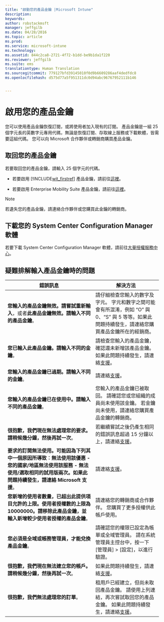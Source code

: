 ```yaml
---
title: "啟動您的產品金鑰 |Microsoft Intune"
description: 
keywords: 
author: robstackmsft
manager: jeffgilb
ms.date: 04/28/2016
ms.topic: article
ms.prod: 
ms.service: microsoft-intune
ms.technology: 
ms.assetid: 844c2ca8-2721-4f72-b1dd-be9b1da1f220
ms.reviewer: jeffgilb
ms.suite: ems
translationtype: Human Translation
ms.sourcegitcommit: 779127bfd39145010f0d9b6609286aaf4dedfdc8
ms.openlocfilehash: d575d77a5f951311dc0d94abc96767952111b146


---
```


# 啟用您的產品金鑰
您可以使用產品金鑰恢復訂閱，或將使用者加入現有的訂閱。 產品金鑰是一組 25 個字元長的英數字元專用代碼，無論是恢復訂閱、存取線上服務或下載軟體，皆需要這組代碼。 您可以向 Microsoft 合作夥伴或轉銷商購買產品金鑰。

## 取回您的產品金鑰
若要取回您的產品金鑰，請輸入 25 個字元的代碼。

-   若要啟用 [!INCLUDE[wit_firstref](./includes/wit_firstref_md.md)] 產品金鑰，請前往[這裡](https://account.manage.microsoft.com/commerce/productkeystart.aspx)。

-   若要啟用 Enterprise Mobility Suite 產品金鑰，請前往[這裡](http://www.microsoft.com/ems/open)。

> [!NOTE]
> 若遺失您的產品金鑰，請連絡合作夥伴或您購買此金鑰的轉銷商。

## 下載您的 System Center Configuration Manager 軟體
若要下載 System Center Configuration Manager 軟體，請前往[大量授權服務中心](http://go.microsoft.com/fwlink/?LinkID=232300)。

## 疑難排解輸入產品金鑰時的問題

|錯誤訊息|解決方法|
|-----------------|--------------|
|**您輸入的產品金鑰無效。請嘗試重新輸入**，或者**此產品金鑰無效。請輸入不同的產品金鑰**。|請仔細檢查您輸入的數字及字元。 字元和數字之間可能會有所混淆，例如 “O” 與 0、“S” 與 5 等等。如果此問題持續發生，請連絡您購買產品金鑰所在的經銷商。|
|**您已輸入此產品金鑰。請輸入不同的金鑰**。|請檢查您輸入的產品金鑰，確認還未新增該產品金鑰。 如果此問題持續發生，請連絡[支援](http://go.microsoft.com/fwlink/?LinkID=394189)。|
|**您輸入的產品金鑰已過期。請輸入不同的金鑰**。|請連絡[支援](http://go.microsoft.com/fwlink/?LinkID=394189)。|
|**您輸入的產品金鑰已在使用中。請輸入不同的產品金鑰**。|您輸入的產品金鑰已被取回。 請確認您或您組織的成員尚未使用該金鑰。 若金鑰尚未使用，請連絡您購買產品金鑰的轉銷商。|
|**很抱歉，我們現在無法處理您的要求。請稍候幾分鐘，然後再試一次**。|若繼續嘗試之後仍產生相同的錯誤訊息超過 15 分鐘以上，請連絡[支援](http://go.microsoft.com/fwlink/?LinkID=394189)。|
|**要求的訂閱無法使用。可能因為下列其中一個原因所導致︰無法使用該優惠 - 您的國家/地區無法使用該服務 - 無法使用/選取相同的試用版兩次。如果此問題持續發生，請連絡 Microsoft 支援**。|請連絡[支援](http://go.microsoft.com/fwlink/?LinkID=394189)。|
|**您新增的使用者數量，已超出此提供項目允許的上限。使用者授權數的上限為 10000000。請移除此產品金鑰，並輸入新增較少使用者授權的產品金鑰**。|請連絡您的轉銷商或合作夥伴。 您購買了更多授權供此帳戶使用。|
|**您必須是全域或帳務管理員，才能兌換產品金鑰**。|請確認您的權限已設定為帳單或全域管理員。 請在系統管理員主控台中，按一下 [管理員] &gt; [設定]，以進行驗證。|
|**很抱歉，我們現在無法建立您的帳戶。請稍候幾分鐘，然後再試一次**。|如果此問題持續發生，請連絡[支援](http://go.microsoft.com/fwlink/?LinkID=394189)。|
|**很抱歉，我們無法處理您的訂單**。|租用戶已經建立，但尚未取回產品金鑰。 請使用上列連結，再次嘗試取回您的產品金鑰。 如果此問題持續發生，請連絡[支援](http://go.microsoft.com/fwlink/?LinkID=394189)。|



<!--HONumber=Jun16_HO4-->



